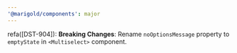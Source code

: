 ```yaml
---
'@marigold/components': major
---
```


refa([DST-904]): **Breaking Changes**: Rename `noOptionsMessage` property to `emptyState` in `<Multiselect>` component.
